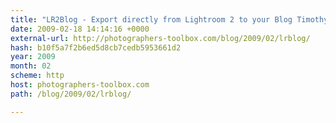 ```yaml
---
title: "LR2Blog - Export directly from Lightroom 2 to your Blog Timothy Armes' Blog"
date: 2009-02-18 14:14:16 +0000
external-url: http://photographers-toolbox.com/blog/2009/02/lrblog/
hash: b10f5a7f2b6ed5d8cb7cedb5953661d2
year: 2009
month: 02
scheme: http
host: photographers-toolbox.com
path: /blog/2009/02/lrblog/

---
```




